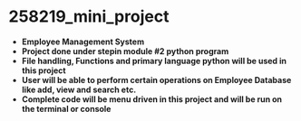 # 258219_mini_project
- **Employee Management System**
- **Project done under stepin module #2 python program**
- **File handling, Functions and primary language python will be used in this project**
- **User will be able to perform certain operations on Employee Database like add, view and search etc.**
- **Complete code will be menu driven in this project and will be run on the terminal or console**
